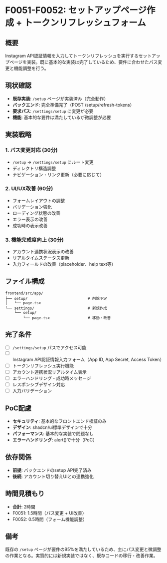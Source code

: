 # F0051-F0052: セットアップページ作成 + トークンリフレッシュフォーム

## 概要
Instagram API認証情報を入力してトークンリフレッシュを実行するセットアップページを実装。既に基本的な実装は完了しているため、要件に合わせたパス変更と機能調整を行う。

## 現状確認
- **既存実装**: `/setup` ページが実装済み（完全動作）
- **バックエンド**: 完全準備完了（POST /setup/refresh-tokens）
- **要求パス**: `/settings/setup` に変更が必要
- **機能**: 基本的な要件は満たしているが微調整が必要

## 実装戦略

### 1. パス変更対応 (30分)
- `/setup` → `/settings/setup` にルート変更
- ディレクトリ構造調整
- ナビゲーション・リンク更新（必要に応じて）

### 2. UI/UX改善 (60分)
- フォームレイアウトの調整
- バリデーション強化
- ローディング状態の改善
- エラー表示の改善
- 成功時の表示改善

### 3. 機能完成度向上 (30分)
- アカウント連携状況表示の改善
- リアルタイムステータス更新
- 入力フィールドの改善（placeholder、help text等）

## ファイル構成
```
frontend/src/app/
├── setup/                           # 削除予定
│   └── page.tsx
└── settings/                        # 新規作成
    └── setup/
        └── page.tsx                 # 移動・改善
```

## 完了条件
- [ ] `/settings/setup` パスでアクセス可能
- [ ] Instagram API認証情報入力フォーム（App ID, App Secret, Access Token）
- [ ] トークンリフレッシュ実行機能
- [ ] アカウント連携状況リアルタイム表示
- [ ] エラーハンドリング・成功時メッセージ
- [ ] レスポンシブデザイン対応
- [ ] 入力バリデーション

## PoC配慮
- **セキュリティ**: 基本的なフロントエンド検証のみ
- **デザイン**: shadcn/ui標準デザインで十分
- **パフォーマンス**: 基本的な実装で問題なし
- **エラーハンドリング**: alert()で十分（PoC）

## 依存関係
- **前提**: バックエンドのsetup API完了済み
- **後続**: アカウント切り替えUIとの連携強化

## 時間見積もり
- **合計**: 2時間
- F0051: 1.5時間（パス変更 + UI改善）
- F0052: 0.5時間（フォーム機能調整）

## 備考
既存の `/setup` ページが要件の95%を満たしているため、主にパス変更と微調整の作業となる。実質的には新規実装ではなく、既存コードの移行・改善作業。